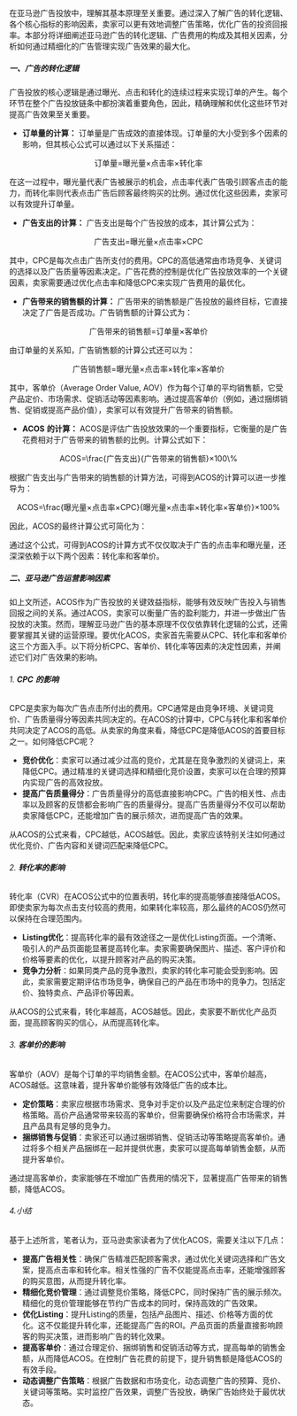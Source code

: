 在亚马逊广告投放中，理解其基本原理至关重要。通过深入了解广告的转化逻辑、各个核心指标的影响因素，卖家可以更有效地调整广告策略，优化广告的投资回报率。本部分将详细阐述亚马逊广告的转化逻辑、广告费用的构成及其相关因素，分析如何通过精细化的广告管理实现广告效果的最大化。

##### 一、广告的转化逻辑

广告投放的核心逻辑是通过曝光、点击和转化的连续过程来实现订单的产生。每个环节在整个广告投放链条中都扮演着重要角色，因此，精确理解和优化这些环节对提高广告效果至关重要。

-   **订单量的计算：** 订单量是广告成效的直接体现。订单量的大小受到多个因素的影响，但其核心公式可以通过以下关系描述：

<p align=center>订单量=曝光量×点击率×转化率</p>

在这一过程中，曝光量代表广告被展示的机会，点击率代表广告吸引顾客点击的能力，而转化率则代表点击广告后顾客最终购买的比例。通过优化这些因素，卖家可以有效提升订单量。

-   **广告支出的计算：** 广告支出是每个广告投放的成本，其计算公式为：

<p align=center>广告支出=曝光量×点击率×CPC</p>

其中，CPC是每次点击广告所支付的费用。CPC的高低通常由市场竞争、关键词的选择以及广告质量等因素决定。广告花费的控制是优化广告投放效率的一个关键因素，卖家需要通过优化点击率和降低CPC来实现广告费用的最优化。

-   **广告带来的销售额的计算：** 广告带来的销售额是广告投放的最终目标，它直接决定了广告是否成功。广告销售额的计算公式为：

<p align=center>广告带来的销售额=订单量×客单价</p>

由订单量的关系知，广告销售额的计算公式还可以为：

<p align=center>广告销售额=曝光量×点击率×转化率×客单价</p>

其中，客单价（Average Order Value, AOV）作为每个订单的平均销售额，它受产品定价、市场需求、促销活动等因素影响。通过提高客单价（例如，通过捆绑销售、促销或提高产品价值），卖家可以有效提升广告带来的销售额。

-   **ACOS** **的计算：** ACOS是评估广告投放效果的一个重要指标，它衡量的是广告花费相对于广告带来的销售额的比例。计算公式如下：

<p align=center>ACOS=\frac{广告支出}{广告带来的销售额}×100\%</p>

根据广告支出与广告带来的销售额的计算方法，可得到ACOS的计算可以进一步推导为：

<p align=center>ACOS=\frac{曝光量×点击率×CPC}{曝光量×点击率×转化率×客单价}×100%</p>

因此，ACOS的最终计算公式可简化为：

<p align=ACOS=\frac{CPC}{转化率×客单价}×100\%</p>

通过这个公式，可得到ACOS的计算方式不仅仅取决于广告的点击率和曝光量，还深深依赖于以下两个因素：转化率和客单价。

##### 二、亚马逊广告运营影响因素

如上文所述，ACOS作为广告投放的关键效益指标，能够有效反映广告投入与销售回报之间的关系。通过ACOS，卖家可以衡量广告的盈利能力，并进一步做出广告投放的决策。然而，理解亚马逊广告的基本原理不仅仅依靠转化逻辑的公式，还需要掌握其关键的运营原理。要优化ACOS，卖家首先需要从CPC、转化率和客单价这三个方面入手。以下将分析CPC、客单价、转化率等因素的决定性因素，并阐述它们对广告效果的影响。

###### 1. **CPC** **的影响**

CPC是卖家为每次广告点击所付出的费用。CPC通常是由竞争环境、关键词竞价、广告质量得分等因素共同决定的。在ACOS的计算中，CPC与转化率和客单价共同决定了ACOS的高低。从卖家的角度来看，降低CPC是降低ACOS的首要目标之一。如何降低CPC呢？

-   **竞价优化**：卖家可以通过减少过高的竞价，尤其是在竞争激烈的关键词上，来降低CPC。通过精准的关键词选择和精细化竞价设置，卖家可以在合理的预算内实现广告的高效投放。
-   **提高广告质量得分**：广告质量得分的高低直接影响CPC。广告的相关性、点击率以及顾客的反馈都会影响广告的质量得分。提高广告质量得分不仅可以帮助卖家降低CPC，还能增加广告的展示频次，进而提高广告的效果。

从ACOS的公式来看，CPC越低，ACOS越低。因此，卖家应该特别关注如何通过优化竞价、广告内容和关键词匹配来降低CPC。

###### 2. **转化率的影响**

转化率（CVR）在ACOS公式中的位置表明，转化率的提高能够直接降低ACOS。即使卖家为每次点击支付较高的费用，如果转化率较高，那么最终的ACOS仍然可以保持在合理范围内。

-   **Listing优化**：提高转化率的最有效途径之一是优化Listing页面。一个清晰、吸引人的产品页面能显著提高转化率。卖家需要确保图片、描述、客户评价和价格等要素的优化，以提升顾客对产品的购买决策。
-   **竞争力分析**：如果同类产品的竞争激烈，卖家的转化率可能会受到影响。因此，卖家需要定期评估市场竞争，确保自己的产品在市场中的竞争力。包括定价、独特卖点、产品评价等因素。

从ACOS的公式来看，转化率越高，ACOS越低。因此，卖家要不断优化产品页面，提高顾客购买的信心，从而提高转化率。

###### 3. **客单价的影响**

客单价（AOV）是每个订单的平均销售金额。在ACOS公式中，客单价越高，ACOS越低。这意味着，提升客单价能够有效降低广告的成本比。

-   **定价策略**：卖家应根据市场需求、竞争对手定价以及产品定位来制定合理的价格策略。高价产品通常带来较高的客单价，但需要确保价格符合市场需求，并且产品具有足够的竞争力。
-   **捆绑销售与促销**：卖家还可以通过捆绑销售、促销活动等策略提高客单价。通过将多个相关产品捆绑在一起并提供优惠，卖家可以提高每单销售金额，从而提升客单价。

通过提高客单价，卖家能够在不增加广告费用的情况下，显著提高广告带来的销售额，降低ACOS。

###### 4.小结

基于上述所言，笔者认为，亚马逊卖家读者为了优化ACOS，需要关注以下几点：

-   **提高广告相关性**：确保广告精准匹配顾客需求，通过优化关键词选择和广告文案，提高点击率和转化率。相关性强的广告不仅能提高点击率，还能增强顾客的购买意图，从而提升转化率。
-   **精细化竞价管理**：通过调整竞价策略，降低CPC，同时保持广告的展示频次。精细化的竞价管理能够在节约广告成本的同时，保持高效的广告效果。
-   **优化Listing**：提升Listing的质量，包括产品图片、描述、价格等方面的优化。这不仅能提升转化率，还能提高广告的ROI。产品页面的质量直接影响顾客的购买决策，进而影响广告的转化效果。
-   **提高客单价**：通过合理定价、捆绑销售和促销活动等方式，提高每单的销售金额，从而降低ACOS。在控制广告花费的前提下，提升销售额是降低ACOS的有效手段。
-   **动态调整广告策略**：根据广告数据和市场变化，动态调整广告的预算、竞价、关键词等策略。实时监控广告效果，调整广告投放，确保广告始终处于最优状态。